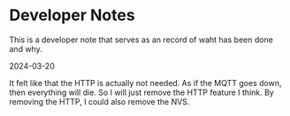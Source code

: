 # Developer Notes

This is a developer note that serves as an record of waht has been done and why.

2024-03-20

It felt like that the HTTP is actually not needed. As if the MQTT goes down, then everything will die. So I will just remove the HTTP feature I think. By removing the HTTP, I could also remove the NVS.

